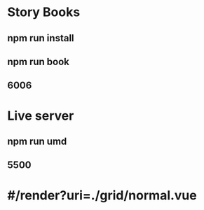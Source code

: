 # Story Books
## npm run install
## npm run book
## 6006

# Live server
## npm run umd
## 5500

# #/render?uri=./grid/normal.vue
